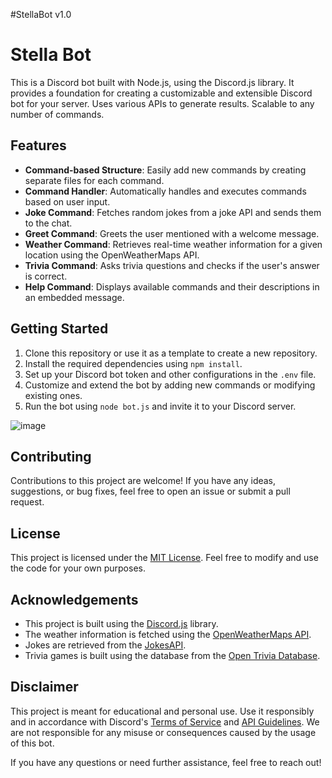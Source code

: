 #StellaBot v1.0


# Stella Bot

This is a Discord bot built with Node.js, using the Discord.js library. It provides a foundation for creating a customizable and extensible Discord bot for your server. Uses various APIs to generate results. Scalable to any number of commands.

## Features

- **Command-based Structure**: Easily add new commands by creating separate files for each command.
- **Command Handler**: Automatically handles and executes commands based on user input.
- **Joke Command**: Fetches random jokes from a joke API and sends them to the chat.
- **Greet Command**: Greets the user mentioned with a welcome message.
- **Weather Command**: Retrieves real-time weather information for a given location using the OpenWeatherMaps API.
- **Trivia Command**: Asks trivia questions and checks if the user's answer is correct.
- **Help Command**: Displays available commands and their descriptions in an embedded message.

## Getting Started

1. Clone this repository or use it as a template to create a new repository.
2. Install the required dependencies using `npm install`.
3. Set up your Discord bot token and other configurations in the `.env` file.
4. Customize and extend the bot by adding new commands or modifying existing ones.
5. Run the bot using `node bot.js` and invite it to your Discord server.


![image](https://github.com/Shashank519915/StellaBot/assets/120128150/1e44ef94-3b4c-40bd-8e7d-ec7a1e32ae25)


## Contributing

Contributions to this project are welcome! If you have any ideas, suggestions, or bug fixes, feel free to open an issue or submit a pull request.

## License

This project is licensed under the [MIT License](https://opensource.org/licenses/MIT). Feel free to modify and use the code for your own purposes.

## Acknowledgements

- This project is built using the [Discord.js](https://discord.js.org/) library.
- The weather information is fetched using the [OpenWeatherMaps API](https://openweathermap.org/).
- Jokes are retrieved from the [JokesAPI](https://jokesapi.io/).
- Trivia games is built using the database from the [Open Trivia Database](https://opentdb.com/).

## Disclaimer

This project is meant for educational and personal use. Use it responsibly and in accordance with Discord's [Terms of Service](https://discord.com/terms) and [API Guidelines](https://discord.com/developers/docs/intro). We are not responsible for any misuse or consequences caused by the usage of this bot.

If you have any questions or need further assistance, feel free to reach out!
